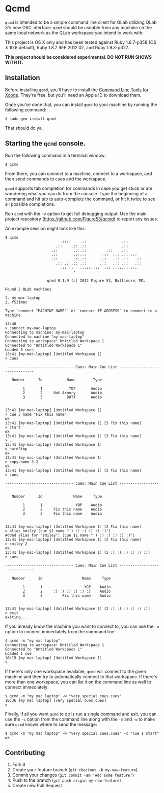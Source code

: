 # Qcmd

`qcmd` is intended to be a simple command line client for QLab utilizing
QLab 3's new OSC interface. `qcmd` should be useable from any machine on
the same local network as the QLab workspace you intend to work with.

This project is OS X only and has been tested against Ruby 1.8.7-p358 (OS X
10.8 default), Ruby 1.8.7 REE 2012.02, and Ruby 1.9.3-p327.

**This project should be considered experimental. DO NOT RUN SHOWS WITH
IT.**


## Installation

Before installing `qcmd`, you'll have to install the [Command Line Tools for
Xcode](https://developer.apple.com/downloads). They're free, but you'll need an
Apple ID to download them.

Once you've done that, you can install `qcmd` to your machine by running the
following command:

    $ sudo gem install qcmd

That should do ya.


## Starting the `qcmd` console.

Run the following command in a terminal window:

    $ qcmd

From there, you can connect to a machine, connect to a workspace, and then
send commands to cues and the workspace.

`qcmd` supports tab completion for commands in case you get stuck or are
wondering what you can do from the console. Type the beginning of a command and
hit tab to auto-complete the command, or hit it twice to see all possible
completions.

Run `qcmd` with the -v option to get full debugging output. Use the main
project repository (https://github.com/Figure53/qcmd) to report any issues.

An example session might look like this:

    $ qcmd
                             .::::    .::                .::
                           .::    .:: .::                .::
                         .::       .::.::         .::    .::
                         .::       .::.::       .::  .:: .:: .::
                         .::       .::.::      .::   .:: .::   .::
                           .:: .: .:: .::      .::   .:: .::   .::
                             .:: ::   .::::::::  .:: .:::.:: .::
                                  .:

                       qcmd 0.1.9 (c) 2012 Figure 53, Baltimore, MD.

    Found 2 QLab machines

    1. my-mac-laptop
    2. f53imac

    Type `connect "MACHINE NAME"` or `connect IP_ADDRESS` to connect to a machine

    13:40
    > connect my-mac-laptop
    Connecting to machine: my-mac-laptop
    Connected to machine "my-mac-laptop"
    Connecting to workspace: Untitled Workspace 1
    Connected to "Untitled Workspace 1"
    Loaded 3 cues
    13:41 [my-mac-laptop] [Untitled Workspace 1]
    > cues

    ------------------------------- Cues: Main Cue List -------------------------------

       Number	   Id	        Name	    Type

            1	    1	         YOP	   Audio
            2	    2	  Not Armory	   Audio
            3	    3	        BUTT	   Audio


    13:41 [my-mac-laptop] [Untitled Workspace 1]
    > cue 3 name "Fix this name"
    ok
    13:41 [my-mac-laptop] [Untitled Workspace 1] [3 Fix this name]
    > start
    ok
    13:41 [my-mac-laptop] [Untitled Workspace 1] [3 Fix this name]
    > ..
    13:41 [my-mac-laptop] [Untitled Workspace 1]
    > hardStop
    ok
    13:41 [my-mac-laptop] [Untitled Workspace 1]
    > copy-name 3 2
    ok
    13:41 [my-mac-laptop] [Untitled Workspace 1] [2 Fix this name]
    > cues

    ------------------------------- Cues: Main Cue List -------------------------------

       Number	   Id	           Name	    Type

            1	    1	            YOP	   Audio
            2	    2	  Fix this name	   Audio
            3	    3	  Fix this name	   Audio


    13:41 [my-mac-laptop] [Untitled Workspace 1] [2 Fix this name]
    > alias smiley (cue $1 name ":) :) :) :) :) :)")
    Added alias for "smiley": (cue $1 name ":) :) :) :) :) :)")
    13:41 [my-mac-laptop] [Untitled Workspace 1] [2 Fix this name]
    > smiley 2
    ok
    13:41 [my-mac-laptop] [Untitled Workspace 1] [2 :) :) :) :) :) :)]
    > cues

    ------------------------------- Cues: Main Cue List -------------------------------

       Number	   Id	               Name	    Type

            1	    1	                YOP	   Audio
            2	    2	  :) :) :) :) :) :)	   Audio
            3	    3	      Fix this name	   Audio


    13:41 [my-mac-laptop] [Untitled Workspace 1] [2 :) :) :) :) :) :)]
    > exit
    exiting...


If you already know the machine you want to connect to, you can use the `-m`
option to connect immediately from the command line:

    $ qcmd -m "my mac laptop"
    Connecting to workspace: Untitled Workspace 1
    Connected to "Untitled Workspace 1"
    Loaded 1 cue
    10:15 [my mac laptop] [Untitled Workspace 1]
    >


If there's only one workspace available, `qcmd` will connect to the given machine
and then try to automatically connect to that workspace. If there's more than
one workspace, you can list it on the command line as well to connect immediately:

    $ qcmd -m "my mac laptop" -w "very special cues.cues"
    10:36 [my mac laptop] [very special cues.cues]
    >


Finally, if all you want `qcmd` to do is run a single command and exit, you can
use the `-c` option from the command line along with the `-m` and `-w` to make
sure `qcmd` knows where to send the message:

    $ qcmd -m "my mac laptop" -w "very special cues.cues" -c "cue 1 start"
    ok


## Contributing

1. Fork it
2. Create your feature branch (`git checkout -b my-new-feature`)
3. Commit your changes (`git commit -am 'Add some feature'`)
4. Push to the branch (`git push origin my-new-feature`)
5. Create new Pull Request

